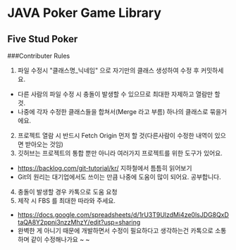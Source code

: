 # JAVA Poker Game Library
## Five Stud Poker

###Contributer Rules

1. 파일 수정시 "클래스명_닉네임" 으로 자기만의 클래스 생성하여 수정 후 커밋하세요.
  - 다른 사람의 파일 수정 시 충돌이 발생할 수 있으므로 최대한 자제하고 열람만 할 것.
  - 나중에 각자 수정한 클래스들을 합쳐서(Merge 라고 부름) 하나의 클래스로 묶을거에요.
2. 프로젝트 열람 시 반드시 Fetch Origin 먼저 할 것(다른사람이 수정한 내역이 있으면 받아오는 것임)
3. 깃허브는 프로젝트의 통합 뿐만 아니라 여러가지 프로젝트를 위한 도구가 있어요.
  - https://backlog.com/git-tutorial/kr/ 지하철에서 틈틈히 읽어보기
  - Git의 원리는 대기업에서도 쓰이는 만큼 나중에 도움이 많이 되어요. 공부합니다.
4. 충돌이 발생할 경우 카톡으로 도움 요청
5. 제작 시 FBS 를 최대한 따라와 주세요. 
  - https://docs.google.com/spreadsheets/d/1rU3T9UlzdMi4ze0lsJDG8QxDtaQA8Y2ppni3nzzMhzY/edit?usp=sharing
  - 완벽한 게 아니기 때문에 개발하면서 수정이 필요하다고 생각하는건 카톡으로 소통하며 같이 수정해나가요 ~ ~
